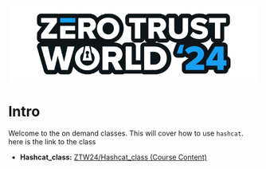 ![ZTW Logo](../Assets/Hacking_Labs_graphics_ztw_logo_med_1.png)

# Intro

Welcome to the on demand classes. This will cover how to use `hashcat`.
here is the link to the class

* **Hashcat_class:** [ZTW24/Hashcat_class (Course Content)](Ondemandclass/Hashcat.md)